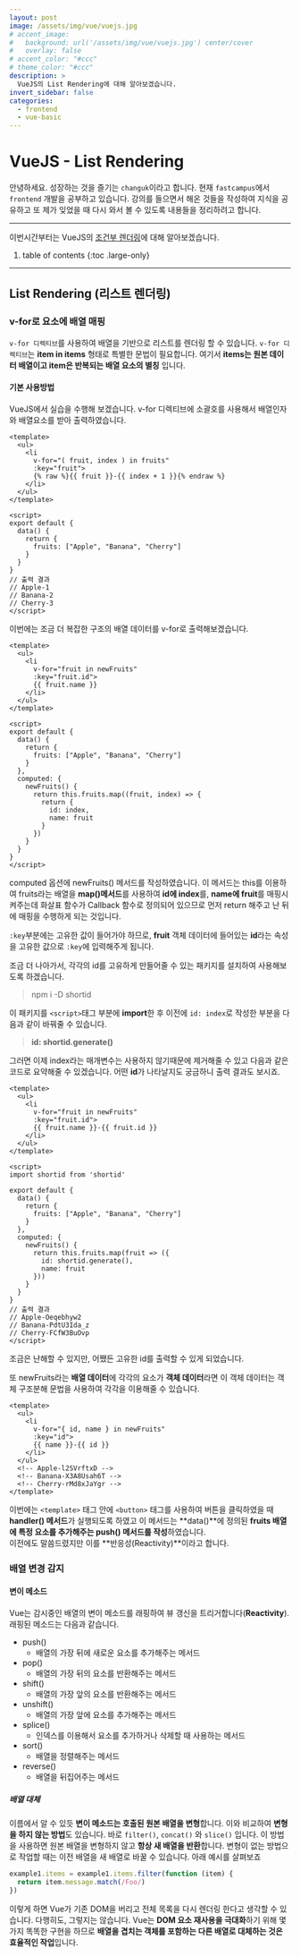 ```yaml
---
layout: post
image: /assets/img/vue/vuejs.jpg
# accent_image:
#   background: url('/assets/img/vue/vuejs.jpg') center/cover
#   overlay: false
# accent_color: "#ccc"
# theme_color: "#ccc"
description: >
  VueJS의 List Rendering에 대해 알아보겠습니다.
invert_sidebar: false
categories:
  - frontend
  - vue-basic
---
```


# VueJS - List Rendering

안녕하세요. 성장하는 것을 즐기는 `changuk`이라고 합니다. 현재 `fastcampus`에서 `frontend` 개발을 공부하고 있습니다. 강의를 들으면서 해온 것들을 작성하여 지식을 공유하고 또 제가 잊었을 때 다시 와서 볼 수 있도록 내용들을 정리하려고 합니다.

--- 

이번시간부터는 VueJS의 <a href="https://v3.vuejs-korea.org/guide/list.html#%E1%84%85%E1%85%B5%E1%84%89%E1%85%B3%E1%84%90%E1%85%B3-%E1%84%85%E1%85%A6%E1%86%AB%E1%84%83%E1%85%A5%E1%84%85%E1%85%B5%E1%86%BC" target="_blank">조건부 렌더링</a>에 대해 알아보겠습니다.

1. table of contents
{:toc .large-only}

---

## List Rendering (리스트 렌더링)


### v-for로 요소에 배열 매핑

`v-for 디렉티브`를 사용하여 배열을 기반으로 리스트를 렌더링 할 수 있습니다. `v-for 디렉티브`는 **item in items** 형태로 특별한 문법이 필요합니다. 여기서 **items는 원본 데이터 배열이고 item은 반복되는 배열 요소의 별칭** 입니다.

#### 기본 사용방법

VueJS에서 실습을 수행해 보겠습니다. v-for 디렉티브에 소괄호를 사용해서 배열인자와 배열요소를 받아 출력하였습니다.

```vue
<template>
  <ul>
    <li
      v-for="( fruit, index ) in fruits"
      :key="fruit">
      {% raw %}{{ fruit }}-{{ index + 1 }}{% endraw %}
    </li>
  </ul>
</template>

<script>
export default {
  data() {
    return {
      fruits: ["Apple", "Banana", "Cherry"]
    }
  }
}
// 출력 결과
// Apple-1
// Banana-2
// Cherry-3
</script>
```

이번에는 조금 더 복잡한 구조의 배열 데이터를 v-for로 출력해보겠습니다.

```vue
<template>
  <ul>
    <li
      v-for="fruit in newFruits"
      :key="fruit.id">
      {{ fruit.name }}
    </li>
  </ul>
</template>

<script>
export default {
  data() {
    return {
      fruits: ["Apple", "Banana", "Cherry"]
    }
  },
  computed: {
    newFruits() {
      return this.fruits.map((fruit, index) => {
        return {
          id: index,
          name: fruit
        }
      })
    }
  }
}
</script>
```
computed 옵션에 newFruits() 메서드를 작성하였습니다. 이 메서드는 this를 이용하여 fruits라는 배열을 **map()메서드**를 사용하여 **id에 index**를, **name에 fruit**를 매핑시켜주는데
화살표 함수가 Callback 함수로 정의되어 있으므로 먼저 return 해주고 난 뒤에 매핑을 수행하게 되는 것입니다.


`:key`부분에는 고유한 값이 들어가야 하므로, **fruit** 객체 데이터에 들어있는 **id**라는 속성을 고유한 값으로 `:key`에 입력해주게 됩니다.

조금 더 나아가서, 각각의 id를 고유하게 만들어줄 수 있는 패키지를 설치하여 사용해보도록 하겠습니다.

> npm i -D shortid

이 패키지를 `<script>`태그 부분에 **import**한 후 이전에 `id: index`로 작성한 부분을 다음과 같이 바꿔줄 수 있습니다.

> **id: shortid.generate()**

그러면 이제 index라는 매개변수는 사용하지 않기때문에 제거해줄 수 있고 다음과 같은 코드로 요약해줄 수 있겠습니다. 어떤 **id**가 나타날지도 궁금하니 출력 결과도 보시죠.

```vue
<template>
  <ul>
    <li
      v-for="fruit in newFruits"
      :key="fruit.id">
      {{ fruit.name }}-{{ fruit.id }}
    </li>
  </ul>
</template>

<script>
import shortid from 'shortid'

export default {
  data() {
    return {
      fruits: ["Apple", "Banana", "Cherry"]
    }
  },
  computed: {
    newFruits() {
      return this.fruits.map(fruit => ({
        id: shortid.generate(),
        name: fruit
      }))
    }
  }
}
// 출력 결과
// Apple-Oeqebhyw2
// Banana-PdtU3Ida_z
// Cherry-FCfW3BuOvp
</script>
```
조금은 난해할 수 있지만, 어쨌든 고유한 id를 출력할 수 있게 되었습니다.

또 newFruits라는 **배열 데이터**에 각각의 요소가 **객체 데이터**라면 이 객체 데이터는 객체 구조분해 문법을 사용하여 각각을 이용해줄 수 있습니다.

```vue
<template>
  <ul>
    <li
      v-for="{ id, name } in newFruits"
      :key="id">
      {{ name }}-{{ id }}
    </li>
  </ul>
  <!-- Apple-l2SVrftxD -->
  <!-- Banana-X3A8Usah6T -->
  <!-- Cherry-rMd8xJaYgr -->
</template>
```


이번에는 `<template>` 태그 안에 `<button>` 태그를 사용하여  버튼을 클릭하였을 때 **handler() 메서드**가 실행되도록 하였고 이 메서드는 **data()**에 정의된 **fruits 배열에 특정 요소를 추가해주는 push() 메서드를 작성**하였습니다. <br>
 이전에도 말씀드렸지만 이를 **반응성(Reactivity)**이라고 합니다.


### 배열 변경 감지

#### 변이 메소드

Vue는 감시중인 배열의 변이 메소드를 래핑하여 뷰 갱신을 트리거합니다(**Reactivity**). 래핑된 메소드는 다음과 같습니다.

- push() 
  - 배열의 가장 뒤에 새로운 요소를 추가해주는 메서드
- pop()
  - 배열의 가장 뒤의 요소를 반환해주는 메서드
- shift()
  - 배열의 가장 앞의 요소를 반환해주는 메서드
- unshift()
  - 배열의 가장 앞에 요소를 추가해주는 메서드 
- splice()
  - 인덱스를 이용해서 요소를 추가하거나 삭제할 때 사용하는 메서드
- sort()
  - 배열을 정렬해주는 메서드
- reverse() 
  - 배열을 뒤집어주는 메서드

##### 배열 대체

이름에서 알 수 있듯 **변이 메소드는 호출된 원본 배열을 변형**합니다. 이와 비교하여 **변형을 하지 않는 방법**도 있습니다. 바로 `filter()`, `concat()` 와 `slice()` 입니다. 이 방법을 사용하면 원본 배열을 변형하지 않고 **항상 새 배열을 반환**합니다. 변형이 없는 방법으로 작업할 때는 이전 배열을 새 배열로 바꿀 수 있습니다. 아래 예시를 살펴보죠

```js
example1.items = example1.items.filter(function (item) {
  return item.message.match(/Foo/)
})
```

이렇게 하면 Vue가 기존 DOM을 버리고 전체 목록을 다시 렌더링 한다고 생각할 수 있습니다. 다행히도, 그렇지는 않습니다. Vue는 **DOM 요소 재사용을 극대화**하기 위해 몇가지 똑똑한 구현을 하므로 **배열을 겹치는 객체를 포함하는 다른 배열로 대체하는 것은 효율적인 작업**입니다.